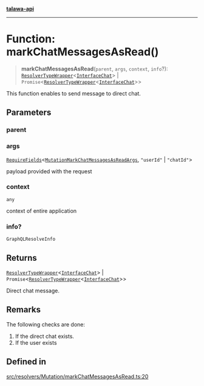 [**talawa-api**](../../../../README.md)

***

# Function: markChatMessagesAsRead()

> **markChatMessagesAsRead**(`parent`, `args`, `context`, `info`?): [`ResolverTypeWrapper`](../../../../types/generatedGraphQLTypes/type-aliases/ResolverTypeWrapper.md)\<[`InterfaceChat`](../../../../models/Chat/interfaces/InterfaceChat.md)\> \| `Promise`\<[`ResolverTypeWrapper`](../../../../types/generatedGraphQLTypes/type-aliases/ResolverTypeWrapper.md)\<[`InterfaceChat`](../../../../models/Chat/interfaces/InterfaceChat.md)\>\>

This function enables to send message to direct chat.

## Parameters

### parent

### args

[`RequireFields`](../../../../types/generatedGraphQLTypes/type-aliases/RequireFields.md)\<[`MutationMarkChatMessagesAsReadArgs`](../../../../types/generatedGraphQLTypes/type-aliases/MutationMarkChatMessagesAsReadArgs.md), `"userId"` \| `"chatId"`\>

payload provided with the request

### context

`any`

context of entire application

### info?

`GraphQLResolveInfo`

## Returns

[`ResolverTypeWrapper`](../../../../types/generatedGraphQLTypes/type-aliases/ResolverTypeWrapper.md)\<[`InterfaceChat`](../../../../models/Chat/interfaces/InterfaceChat.md)\> \| `Promise`\<[`ResolverTypeWrapper`](../../../../types/generatedGraphQLTypes/type-aliases/ResolverTypeWrapper.md)\<[`InterfaceChat`](../../../../models/Chat/interfaces/InterfaceChat.md)\>\>

Direct chat message.

## Remarks

The following checks are done:
1. If the direct chat exists.
2. If the user exists

## Defined in

[src/resolvers/Mutation/markChatMessagesAsRead.ts:20](https://github.com/Suyash878/talawa-api/blob/b5a9d8b4a1ea678a3d6f5b710b3721f91a3052fc/src/resolvers/Mutation/markChatMessagesAsRead.ts#L20)
